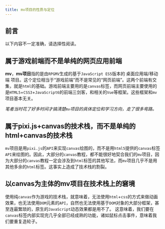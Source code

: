 ```yaml
---
title: mv项目的性质与定位
---
```



## 前言 <Badge text='有争议' type='warning' />
以下内容不一定准确，请选择性阅读。






## 属于游戏前端而不是单纯的网页应用前端
**mv**，**mv项目**指的是由`RPGMV`生成的基于`JavaScript ES5`版本的 桌面应用端/移动端 项目。这个定位相当于“游戏前端”而不是常见的“网页前端”。这两个前端有交集，就是`html`的基础。游戏前端主要用的是`canvas`标签，而网页前端主要使用的是`HTML5`+`CSS3`+`JavaScript6`的前端三剑客，和相关的`Vue`等框架。这些框架和`mv`项目基本无关。

*笔者当时花了好多时间才搞清楚`mv`项目的具体定位和学习方向，走了很多弯路。*








## 属于pixi.js+canvas的技术栈，而不是单纯的html+canvas的技术栈
`mv`项目是用`pixi.js`的`API`来实现`canvas`绘图的，而不是用`html5`提供的`canvas`标签`API`来绘图的。因此，大部分的`canvas`教程，都不能很好地契合我们的`mv`项目，因为大部分的`canvas`教程一定会涉及到`html`标签的其他写法，而`mv`项目几乎不是用其他多余的`html`标签。这事实上造成了技术栈的割裂。







## 以canvas为主体的mv项目在技术栈上的窘境
使用纯`canvas`作为游戏的技术栈，就意味着，无法使用`html`+`css`的方式来做动画效果，也无法使用`DOM`元素的`API`，自然也无法使用基于`DOM`对象的大部分框架，甚至连最繁琐的，原生的`JavaScript`动态效果都是用不了。
这意味着，我们要在`canvas`标签内部实现完几乎全部已经成熟的功能，诸如鼠标点击事件，意味着我们要重复造轮子。